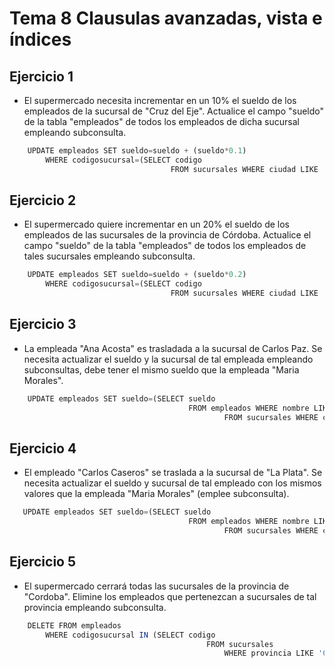 # Tema 8 Clausulas avanzadas, vista e índices

## Ejercicio 1

- El supermercado necesita incrementar en un 10% el sueldo de los empleados de la sucursal de "Cruz del Eje". Actualice el campo "sueldo" de la tabla "empleados" de todos los empleados de dicha sucursal empleando subconsulta.

```js
    UPDATE empleados SET sueldo=sueldo + (sueldo*0.1)
        WHERE codigosucursal=(SELECT codigo
                                    FROM sucursales WHERE ciudad LIKE 'Cruz del Eje');
```

## Ejercicio 2

- El supermercado quiere incrementar en un 20% el sueldo de los empleados de las sucursales de la provincia de Córdoba. Actualice el campo "sueldo" de la tabla "empleados" de todos los empleados de tales sucursales empleando subconsulta.

```js
    UPDATE empleados SET sueldo=sueldo + (sueldo*0.2)
        WHERE codigosucursal=(SELECT codigo
                                    FROM sucursales WHERE ciudad LIKE 'Cordoba');
```

## Ejercicio 3

- La empleada "Ana Acosta" es trasladada a la sucursal de Carlos Paz. Se necesita actualizar el sueldo y la sucursal de tal empleada empleando subconsultas, debe tener el mismo sueldo que la empleada "Maria Morales".

```js
    UPDATE empleados SET sueldo=(SELECT sueldo
                                        FROM empleados WHERE nombre LIKE 'Maria Morales'),codigosucursal=(SELECT codigo
                                                FROM sucursales WHERE ciudad LIKE 'Carlos Paz') WHERE nombre LIKE 'Ana Acosta';

```

## Ejercicio 4

- El empleado "Carlos Caseros" se traslada a la sucursal de "La Plata". Se necesita actualizar el sueldo y sucursal de tal empleado con los mismos valores que la empleada "Maria Morales" (emplee subconsulta).

```js
   UPDATE empleados SET sueldo=(SELECT sueldo
                                        FROM empleados WHERE nombre LIKE 'Maria Morales'),codigosucursal=(SELECT codigo
                                                FROM sucursales WHERE ciudad LIKE 'La Plata') WHERE nombre LIKE 'Carlos Caseros';
```

## Ejercicio 5

- El supermercado cerrará todas las sucursales de la provincia de "Cordoba". Elimine los empleados que pertenezcan a sucursales de tal provincia empleando subconsulta.

```js
    DELETE FROM empleados
        WHERE codigosucursal IN (SELECT codigo
                                            FROM sucursales
                                                WHERE provincia LIKE 'Cordoba');

```